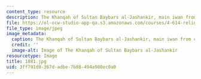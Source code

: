 ```yaml
---
content_type: resource
description: The Khanqah of Sultan Baybars al-Jashankir, main iwan from courtyard.
file: https://ol-ocw-studio-app-qa.s3.amazonaws.com/courses/4-614-religious-architecture-and-islamic-cultures-fall-2002/3ff791d0367dadbe7b88494a980ec0a0_1081.jpg
file_type: image/jpeg
image_metadata:
  caption: The Khanqah of Sultan Baybars al-Jashankir, main iwan from courtyard.
  credit: ''
  image-alt: Image of The Khanqah of Sultan Baybars al-Jashankir
resourcetype: Image
title: 1081.jpg
uid: 3ff791d0-367d-adbe-7b88-494a980ec0a0
---
```

